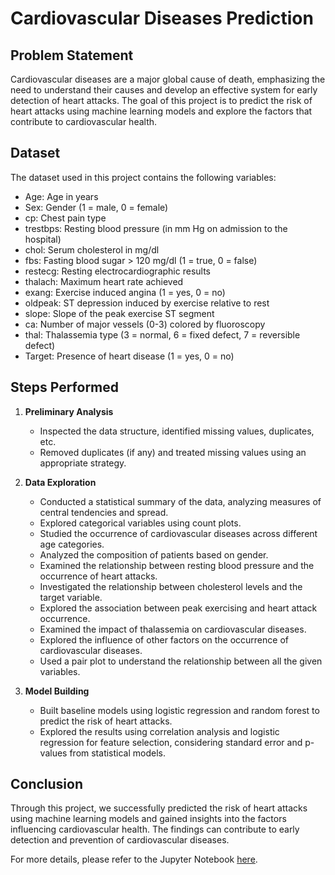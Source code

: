 # Cardiovascular Diseases Prediction

## Problem Statement
Cardiovascular diseases are a major global cause of death, emphasizing the need to understand their causes and develop an effective system for early detection of heart attacks. The goal of this project is to predict the risk of heart attacks using machine learning models and explore the factors that contribute to cardiovascular health.

## Dataset
The dataset used in this project contains the following variables:

- Age: Age in years
- Sex: Gender (1 = male, 0 = female)
- cp: Chest pain type
- trestbps: Resting blood pressure (in mm Hg on admission to the hospital)
- chol: Serum cholesterol in mg/dl
- fbs: Fasting blood sugar > 120 mg/dl (1 = true, 0 = false)
- restecg: Resting electrocardiographic results
- thalach: Maximum heart rate achieved
- exang: Exercise induced angina (1 = yes, 0 = no)
- oldpeak: ST depression induced by exercise relative to rest
- slope: Slope of the peak exercise ST segment
- ca: Number of major vessels (0-3) colored by fluoroscopy
- thal: Thalassemia type (3 = normal, 6 = fixed defect, 7 = reversible defect)
- Target: Presence of heart disease (1 = yes, 0 = no)

## Steps Performed
1. **Preliminary Analysis**
   - Inspected the data structure, identified missing values, duplicates, etc.
   - Removed duplicates (if any) and treated missing values using an appropriate strategy.

2. **Data Exploration**
   - Conducted a statistical summary of the data, analyzing measures of central tendencies and spread.
   - Explored categorical variables using count plots.
   - Studied the occurrence of cardiovascular diseases across different age categories.
   - Analyzed the composition of patients based on gender.
   - Examined the relationship between resting blood pressure and the occurrence of heart attacks.
   - Investigated the relationship between cholesterol levels and the target variable.
   - Explored the association between peak exercising and heart attack occurrence.
   - Examined the impact of thalassemia on cardiovascular diseases.
   - Explored the influence of other factors on the occurrence of cardiovascular diseases.
   - Used a pair plot to understand the relationship between all the given variables.

3. **Model Building**
   - Built baseline models using logistic regression and random forest to predict the risk of heart attacks.
   - Explored the results using correlation analysis and logistic regression for feature selection, considering standard error and p-values from statistical models.

## Conclusion
Through this project, we successfully predicted the risk of heart attacks using machine learning models and gained insights into the factors influencing cardiovascular health. The findings can contribute to early detection and prevention of cardiovascular diseases.

For more details, please refer to the Jupyter Notebook [here](link_to_notebook.ipynb).

